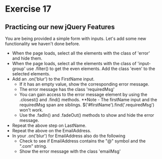 # Exercise 17 

## Practicing our new jQuery Features
You are being provided a simple form with inputs.  Let's add some new functionality we haven't done before.


- When the page loads, select all the elements with the class of 'error' and hide them.
- When the page loads, select all the elements with the class of 'input-group' use .filter() to get the even elements. Add the class 'even' to the selected elements.
- Add an .on('blur') to the FirstName input.  
     - If it has an empty value, show the corresponding error message.
     - The error message has the class 'requiredMsg'
     - You can gain access to the error message element by using the .closest() and .find() methods. **Note - The firstName input and the requiredMsg span are siblings. $('#firstName').find('.requiredMsg') won't work.
     - Use the .fadIn() and .fadeOut() methods to show and hide the error message.
- Repeat the above step on LastName.
- Repeat the above on the EmailAddress.
- In your .on('blur') for EmailAddress also do the following
    - Check to see if EmailAddress contains the "@" symbol and the ".com" string.
    - Show the error message with the class 'emailMsg'
